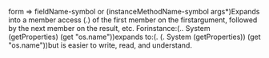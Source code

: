 form => fieldName-symbol or (instanceMethodName-symbol args*)Expands into a member access (.) of the first member on the firstargument, followed by the next member on the result, etc. Forinstance:(.. System (getProperties) (get "os.name"))expands to:(. (. System (getProperties)) (get "os.name"))but is easier to write, read, and understand.